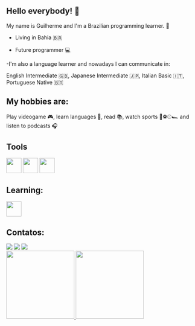 ## Hello everybody! 👋

My name is Guilherme and I'm a Brazilian programming learner. 📖

- Living in Bahia 🇧🇷

- Future programmer 💻

-I'm also a language learner and nowadays I can communicate in:

English Intermediate 🇬🇧, Japanese Intermediate 🇯🇵, Italian Basic 🇮🇹, Portuguese Native 🇧🇷

## My hobbies are:
Play videogame 🎮, learn languages 👅, read 📚, watch sports 🏈⚽⚾🏎️ and listen to podcasts 🎧

## Tools

<img loading= "lazy" src="https://cdn.jsdelivr.net/gh/devicons/devicon@latest/icons/git/git-original-wordmark.svg" width= "40" height= "40" />  <img loading= "lazy" src="https://cdn.jsdelivr.net/gh/devicons/devicon@latest/icons/github/github-original.svg" width= "40" height= "40" /> <img loading= "lazy" src="https://cdn.jsdelivr.net/gh/devicons/devicon@latest/icons/vscode/vscode-original.svg" width= "40" height= "40" />
          
## Learning:

<img loading= "lazy" src="https://cdn.jsdelivr.net/gh/devicons/devicon@latest/icons/javascript/javascript-original.svg" width= "40" height="40" />
          
## Contatos:

<div>
<a href="https://www.instagram.com/guilherme220voltz/" target="_blank"><img loading="lazy" src="https://img.shields.io/badge/-Instagram-%23E4405F?style=for-the-badge&logo=instagram&logoColor=white" target="_blank"></a>
<a href = "guilherme10oliveira14@gmail.com"><img loading="lazy" src="https://img.shields.io/badge/Gmail-D14836?style=for-the-badge&logo=gmail&logoColor=white" target="_blank"></a>
<a href="www.linkedin.com/in/guilherme-oliveira-765a51226" target="_blank"><img loading="lazy" src="https://img.shields.io/badge/-LinkedIn-%230077B5?style=for-the-badge&logo=linkedin&logoColor=white" target="_blank"></a>   
</div>        


<div>
<a href="https://github.com/GuilhermeOliveira2210">
<img loading="lazy" height="180em" src="https://github-readme-stats.vercel.app/api/top-langs/?username=GuilhermeOliveira2210&layout=compact&langs_count=7&theme=dracula"/>
<img loading="lazy" height="180em" src="https://github-readme-stats.vercel.app/api?username=GuilhermeOliveira2210&show_icons=true&theme=dracula&include_all_commits=true&count_private=true"/>
</div>
